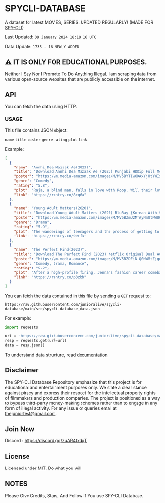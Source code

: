# SPYCLI-DATABASE

A dataset for latest MOVIES, SERIES. UPDATED REGULARLY! (MADE FOR [SPY-CLI](https://github.com/junioralive/spy-cli))

Last Updated: `09 January 2024 18:19:16 UTC`

Data Update: `1735 - 16 NEWLY ADDED`

## ⚠️ IT IS ONLY FOR EDUCATIONAL PURPOSES.

Neither I Say Nor I Promote To Do Anything Illegal. I am scraping data from various open-source websites that are publicly accessible on the internet.

## API

You can fetch the data using HTTP.

### USAGE

This file contains JSON object:

`name` `title` `poster` `genre` `rating` `plot` `link`

Example:

```json
[
  {
    "name": "Annhi Dea Mazaak Ae(2023)",
    "title": "Download Annhi Dea Mazaak Ae (2023) Punjabi HDRip Full Movie 480p [480MB] | 720p [1.3GB] | 1080p [2.8GB]",
    "poster": "https://m.media-amazon.com/images/M/MV5BYTIwODAxYjUtYWIxOC00MWZkLTkyMWMtMzRmY2U1YjYzNmNkXkEyXkFqcGdeQXVyODE5NzE3OTE@._V1_FMjpg_UX1000_.jpg",
    "genre": "Comedy",
    "rating": "5.8",
    "plot": "Raja, a blind man, falls in love with Roop. Will their love overcome all family barriers?",
    "link": "https://rentry.co/8cq6a"
  },
  {
    "name": "Young Adult Matters(2020)",
    "title": "Download Young Adult Matters (2020) BluRay {Korean With Subtitles} Full Movie 480p [400MB] | 720p [1GB] | 1080p [2.4GB]",
    "poster": "https://m.media-amazon.com/images/M/MV5BZmU2MTAyNmUtNWU0OC00YWMxLWE3ZjktMTYxZDhhZGVkNGFkXkEyXkFqcGdeQXVyNTYzMDM2MzI@._V1_.jpg",
    "genre": "Drama",
    "rating": "5.9",
    "plot": "The wanderings of teenagers and the process of getting to know the world.",
    "link": "https://rentry.co/9erf3"
  },
  {
    "name": "The Perfect Find(2023)",
    "title": "Download The Perfect Find (2023) Netflix Original Dual Audio {Hindi-English} 480p [350MB] | 720p [900MB] | 1080p [2GB] WEB-DL",
    "poster": "https://m.media-amazon.com/images/M/MV5BZDFiNjQ0NWMtZjgwZC00MjRlLThlMjAtMDg4YWIzY2QzNmMxXkEyXkFqcGdeQXVyMDc5ODIzMw@@._V1_FMjpg_UX1000_.jpg",
    "genre": "Comedy, Drama, Romance",
    "rating": "5.2",
    "plot": "After a high-profile firing, Jenna's fashion career comeback hits a snag when she falls for a charming, much younger coworker - who happens to be her boss's son. As sparks fly, Jenna must decide if she'll risk it all on a secret romance.",
    "link": "https://rentry.co/p3zbb"
  }
]
```

You can fetch the data contained in this file by sending a `GET` request to:

```
https://raw.githubusercontent.com/junioralive/spycli-database/main/src/spycli-database_data.json
```
For example:

```python
import requests

url = 'https://raw.githubusercontent.com/junioralive/spycli-database/main/src/spycli-database_data.json'
resp = requests.get(url=url)
data = resp.json() 
```

To understand data structure, read [documentation](./DOC.md)


## Disclaimer

The SPY-CLI Database Repository emphasize that this project is for educational and entertainment purposes only. We state a clear stance against piracy and express their respect for the intellectual property rights of filmmakers and production companies. The project is positioned as a way to bypass third-party money-making schemes rather than to engage in any form of illegal activity. For any issue or queries email at thejuniortest@gmail.com.

## Join Now

Discord : https://discord.gg/zuAR4txdqT

## License

Licensed under [MIT](./LICENSE). Do what you will.

## NOTES

Please Give Credits, Stars, And Follow If You use SPY-CLI Database.